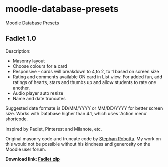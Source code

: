 # moodle-database-presets
Moodle Database Presets

## Fadlet 1.0
Description:
* Masonry layout
* Choose colours for a card
* Responsive - cards will breakdown to 4,to 2, to 1 based on screen size
* Rating and comments available ON card in List view. For added fun, add ratings of hearts, stars and thumbs up and allow students to rate one another.
* Audio player auto resize
* Name and date truncates

Suggested date formate is DD/MM/YYYY or MM/DD/YYYY for better screen size. Works with Database higher than 4.1, which uses 'Action menu' shortcode.

Inspired by Padlet, Pinterest and Milanote, etc.

Original masonry code and truncate code by [Stephan Robotta](https://github.com/srobotta). My work on this would not be possible without his kindness and generosity on the Moodle user forum.

**Download link: [Fadlet.zip](https://github.com/michelledoyle1/moodle-database-presets/raw/main/Fadlet%201.0%20.zip)**

